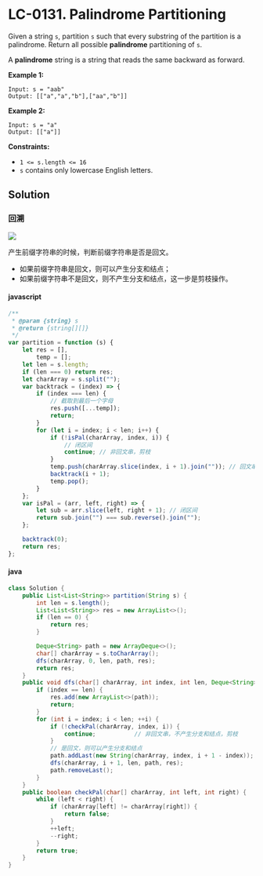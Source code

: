 # LC-0131. Palindrome Partitioning

Given a string `s`, partition `s` such that every substring of the partition is a palindrome. Return all possible **palindrome** partitioning of `s`.

A **palindrome** string is a string that reads the same backward as forward.

**Example 1:**

```text
Input: s = "aab"
Output: [["a","a","b"],["aa","b"]]
```

**Example 2:**

```text
Input: s = "a"
Output: [["a"]]
```

**Constraints:**

-   `1 <= s.length <= 16`
-   `s` contains only lowercase English letters.

## Solution

### 回溯

![](https://pic.leetcode-cn.com/298a80282ac3505fec3710abdc1e656c591cf7acaa3ba976151480729244b649-image.png)

产生前缀字符串的时候，判断前缀字符串是否是回文。

-   如果前缀字符串是回文，则可以产生分支和结点；
-   如果前缀字符串不是回文，则不产生分支和结点，这一步是剪枝操作。

#### javascript

```javascript
/**
 * @param {string} s
 * @return {string[][]}
 */
var partition = function (s) {
    let res = [],
        temp = [];
    let len = s.length;
    if (len === 0) return res;
    let charArray = s.split("");
    var backtrack = (index) => {
        if (index === len) {
            // 截取到最后一个字母
            res.push([...temp]);
            return;
        }
        for (let i = index; i < len; i++) {
            if (!isPal(charArray, index, i)) {
                // 闭区间
                continue; // 非回文串，剪枝
            }
            temp.push(charArray.slice(index, i + 1).join("")); // 回文串，注意join
            backtrack(i + 1);
            temp.pop();
        }
    };
    var isPal = (arr, left, right) => {
        let sub = arr.slice(left, right + 1); // 闭区间
        return sub.join("") === sub.reverse().join("");
    };

    backtrack(0);
    return res;
};
```

#### java

```java
class Solution {
    public List<List<String>> partition(String s) {
        int len = s.length();
        List<List<String>> res = new ArrayList<>();
        if (len == 0) {
            return res;
        }

        Deque<String> path = new ArrayDeque<>();
        char[] charArray = s.toCharArray();
        dfs(charArray, 0, len, path, res);
        return res;
    }
    public void dfs(char[] charArray, int index, int len, Deque<String> path, List<List<String>> res) {
        if (index == len) {
            res.add(new ArrayList<>(path));
            return;
        }
        for (int i = index; i < len; ++i) {
            if (!checkPal(charArray, index, i)) {
                continue;           // 非回文串，不产生分支和结点，剪枝
            }
            // 是回文，则可以产生分支和结点
            path.addLast(new String(charArray, index, i + 1 - index));
            dfs(charArray, i + 1, len, path, res);
            path.removeLast();
        }
    }
    public boolean checkPal(char[] charArray, int left, int right) {
        while (left < right) {
            if (charArray[left] != charArray[right]) {
                return false;
            }
            ++left;
            --right;
        }
        return true;
    }
}
```
